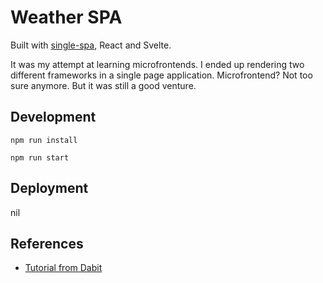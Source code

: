 # Weather SPA

Built with [single-spa](), React and Svelte.

It was my attempt at learning microfrontends. I ended up rendering two different frameworks in a single page application. Microfrontend? Not too sure anymore. But it was still a good venture.

## Development
```
npm run install

npm run start
```

## Deployment
nil

## References
- [Tutorial from Dabit](https://dev.to/dabit3/building-micro-frontends-with-react-vue-and-single-spa-52op)
